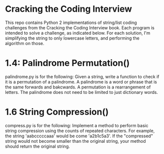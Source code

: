 # Cracking the Coding Interview
This repo contains Python 2 implementations of string/list coding challenges
from the Cracking the Coding Interview book. Each program is intended to solve
a challenge, as indicated below. For each solution, I'm simplifying the string
to only lowercase letters, and performing the algorithm on those.

# 1.4: Palindrome Permutation() 
palindrome.py is for the following: Given a string, write a function to check
if it is a permutation of a palindrome. A palindrome is a word or phrase that
is the same forwards and bakcwards. A permutation is a rearrangement of 
letters. The palindrome does not need to be limited to just dictionary words.

# 1.6 String Compression()
compress.py is for the following: Implement a method to perform basic string
compression using the counts of repeated characters. For example, the string 
'aabcccccaaa' would be come 'a2b1c5a3'. If the "compressed" string would not 
become smaller than the original string, your method should return the original
string.